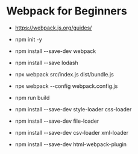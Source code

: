 # Webpack for Beginners

- https://webpack.js.org/guides/

- npm init -y
- npm install --save-dev webpack
- npm install --save lodash
- npx webpack src/index.js dist/bundle.js

- npx webpack --config webpack.config.js
- npm run build

- npm install --save-dev style-loader css-loader
- npm install --save-dev file-loader
- npm install --save-dev csv-loader xml-loader

- npm install --save-dev html-webpack-plugin
